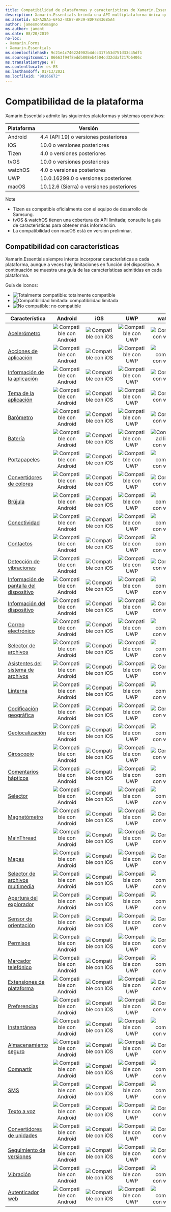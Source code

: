 ```yaml
---
title: Compatibilidad de plataformas y características de Xamarin.Essentials
description: Xamarin.Essentials brinda una API multiplataforma única que funciona con cualquier aplicación iOS, Android o UWP accesible desde código compartido, independientemente de cómo se creara la interfaz de usuario.
ms.assetid: 63FA28A5-6F52-4CB7-AF39-8DF7B436B5A4
author: jamesmontemagno
ms.author: jamont
ms.date: 08/20/2019
no-loc:
- Xamarin.Forms
- Xamarin.Essentials
ms.openlocfilehash: 9c21e4c746224902b4dcc317b53d751d33c45df1
ms.sourcegitcommit: 86663f94f8eddb808eb4504cd32ddaf217b6406c
ms.translationtype: HT
ms.contentlocale: es-ES
ms.lasthandoff: 01/13/2021
ms.locfileid: "98166672"
---
```

# <a name="platform-support"></a>Compatibilidad de la plataforma

Xamarin.Essentials admite las siguientes plataformas y sistemas operativos:

| Plataforma | Versión |
| --- | --- |
| Android | 4.4 (API 19) o versiones posteriores |
| iOS |10.0 o versiones posteriores |
| Tizen | 4.0 o versiones posteriores |
| tvOS | 10.0 o versiones posteriores |
| watchOS | 4.0 o versiones posteriores |
| UWP | 10.0.16299.0 o versiones posteriores |
| macOS | 10.12.6 (Sierra) o versiones posteriores |

> [!NOTE]
>
> * Tizen es compatible oficialmente con el equipo de desarrollo de Samsung.
> * tvOS & watchOS tienen una cobertura de API limitada; consulte la guía de características para obtener más información.
> * La compatibilidad con macOS está en versión preliminar.

## <a name="feature-support"></a>Compatibilidad con características

Xamarin.Essentials siempre intenta incorporar características a cada plataforma, aunque a veces hay limitaciones en función del dispositivo. A continuación se muestra una guía de las características admitidas en cada plataforma.

Guía de iconos:

* ![Totalmente compatible](~/media/shared/yes.png "Totalmente compatible"): totalmente compatible
* ![Compatibilidad limitada](~/media/shared/warn.png "Compatibilidad limitada"): compatibilidad limitada
* ![No compatible](~/media/shared/no.png "No compatibles"): no compatible

| Característica | Android | iOS | UWP | watchOS | tvOS | Tizen | macOS |
| --- | :---: | :---: | :---: | :---: | :---: | :---: | :---: |
| [Acelerómetro](accelerometer.md?context=xamarin/xamarin-forms) | ![Compatible con Android](~/media/shared/yes.png "Compatible con Android") | ![Compatible con iOS](~/media/shared/yes.png "Compatible con iOS") | ![Compatible con UWP](~/media/shared/yes.png "Compatible con UWP") | ![Compatible con watchOS](~/media/shared/yes.png "Compatible con watchOS") | ![No compatible con tvOS](~/media/shared/no.png "No compatible con tvOS") | ![Compatible con Tizen](~/media/shared/yes.png "Compatible con Tizen") | ![No compatible con macOS](~/media/shared/no.png "No compatible con macOS") |
| [Acciones de aplicación](app-actions.md?context=xamarin/xamarin-forms) | ![Compatible con Android](~/media/shared/yes.png "Compatible con Android") | ![Compatible con iOS](~/media/shared/yes.png "Compatible con iOS") | ![Compatible con UWP](~/media/shared/yes.png "Compatible con UWP") | ![No compatible con watchOS](~/media/shared/no.png "No compatible con watchOS") | ![No compatible con tvOS](~/media/shared/no.png "No compatible con tvOS") | ![No compatible con Tizen](~/media/shared/no.png "No compatible con Tizen") | ![No compatible con macOS](~/media/shared/no.png "No compatible con macOS") |
| [Información de la aplicación](app-information.md?context=xamarin/xamarin-forms) | ![Compatible con Android](~/media/shared/yes.png "Compatible con Android") | ![Compatible con iOS](~/media/shared/yes.png "Compatible con iOS") | ![Compatible con UWP](~/media/shared/yes.png "Compatible con UWP") | ![Compatible con watchOS](~/media/shared/no.png "No compatible con watchOS") | ![Compatible con tvOS](~/media/shared/yes.png "Compatible con tvOS") | ![Compatible con Tizen](~/media/shared/yes.png "Compatible con Tizen") | ![Compatible con macOS](~/media/shared/yes.png "Compatible con macOS") |
| [Tema de la aplicación](app-theme.md?context=xamarin/xamarin-forms) | ![Compatible con Android](~/media/shared/yes.png "Compatible con Android") | ![Compatible con iOS](~/media/shared/yes.png "Compatible con iOS") | ![Compatible con UWP](~/media/shared/yes.png "Compatible con UWP") | ![Compatible con watchOS](~/media/shared/yes.png "Compatible con watchOS") | ![No compatible con tvOS](~/media/shared/no.png "No compatible con tvOS") | ![Compatible con Tizen](~/media/shared/yes.png "Compatible con Tizen") | ![Compatible con macOS](~/media/shared/yes.png "Compatible con macOS") |
| [Barómetro](barometer.md?context=xamarin/xamarin-forms) | ![Compatible con Android](~/media/shared/yes.png "Compatible con Android") | ![Compatible con iOS](~/media/shared/yes.png "Compatible con iOS") | ![Compatible con UWP](~/media/shared/yes.png "Compatible con UWP") | ![Compatible con watchOS](~/media/shared/yes.png "Compatible con watchOS") | ![No compatible con tvOS](~/media/shared/no.png "No compatible con tvOS") | ![Compatible con Tizen](~/media/shared/yes.png "Compatible con Tizen") | ![No compatible con macOS](~/media/shared/no.png "No compatible con macOS") |
| [Batería](battery.md?context=xamarin/xamarin-forms) | ![Compatible con Android](~/media/shared/yes.png "Compatible con Android") | ![Compatible con iOS](~/media/shared/yes.png "Compatible con iOS") | ![Compatible con UWP](~/media/shared/yes.png "Compatible con UWP") | ![Compatibilidad limitada con watchOS](~/media/shared/warn.png "Compatibilidad limitada con watchOS") | ![No compatible con tvOS](~/media/shared/no.png "No compatible con tvOS") | ![Compatibilidad limitada con Tizen](~/media/shared/warn.png "Compatibilidad limitada con Tizen") | ![Compatible con macOS](~/media/shared/yes.png "Compatible con macOS") |
| [Portapapeles](clipboard.md?context=xamarin/xamarin-forms) | ![Compatible con Android](~/media/shared/yes.png "Compatible con Android") | ![Compatible con iOS](~/media/shared/yes.png "Compatible con iOS") | ![Compatible con UWP](~/media/shared/yes.png "Compatible con UWP") | ![No compatible con watchOS](~/media/shared/no.png "No compatible con watchOS") | ![No compatible con tvOS](~/media/shared/no.png "No compatible con tvOS") | ![No compatible con Tizen](~/media/shared/no.png "No compatible con Tizen") | ![Compatible con macOS](~/media/shared/yes.png "Compatible con macOS") |
| [Convertidores de colores](color-converters.md?context=xamarin/xamarin-forms) | ![Compatible con Android](~/media/shared/yes.png "Compatible con Android") | ![Compatible con iOS](~/media/shared/yes.png "Compatible con iOS") | ![Compatible con UWP](~/media/shared/yes.png "Compatible con UWP") | ![Compatible con watchOS](~/media/shared/yes.png "Compatible con watchOS") | ![Compatible con tvOS](~/media/shared/yes.png "Compatible con tvOS") | ![Compatible con Tizen](~/media/shared/yes.png "Compatible con Tizen") | ![Compatible con macOS](~/media/shared/yes.png "Compatible con macOS") |
| [Brújula](compass.md?context=xamarin/xamarin-forms) | ![Compatible con Android](~/media/shared/yes.png "Compatible con Android") | ![Compatible con iOS](~/media/shared/yes.png "Compatible con iOS") | ![Compatible con UWP](~/media/shared/yes.png "Compatible con UWP") | ![No compatible con watchOS](~/media/shared/no.png "No compatible con watchOS") | ![No compatible con tvOS](~/media/shared/no.png "No compatible con tvOS") | ![Compatible con Tizen](~/media/shared/yes.png "Compatible con Tizen") | ![No compatible con macOS](~/media/shared/no.png "No compatible con macOS") |
| [Conectividad](connectivity.md?context=xamarin/xamarin-forms) | ![Compatible con Android](~/media/shared/yes.png "Compatible con Android") | ![Compatible con iOS](~/media/shared/yes.png "Compatible con iOS") | ![Compatible con UWP](~/media/shared/yes.png "Compatible con UWP") | ![No compatible con watchOS](~/media/shared/no.png "No compatible con watchOS") | ![Compatible con tvOS](~/media/shared/yes.png "Compatible con tvOS") | ![Compatible con Tizen](~/media/shared/yes.png "Compatible con Tizen") | ![Compatible con macOS](~/media/shared/yes.png "Compatible con macOS") |
| [Contactos](contacts.md?context=xamarin/xamarin-forms) | ![Compatible con Android](~/media/shared/yes.png "Compatible con Android") | ![Compatible con iOS](~/media/shared/yes.png "Compatible con iOS") | ![Compatible con UWP](~/media/shared/yes.png "Compatible con UWP") | ![No compatible con watchOS](~/media/shared/no.png "No compatible con watchOS") | ![No compatible con tvOS](~/media/shared/no.png "No compatible con tvOS") | ![Compatible con Tizen](~/media/shared/yes.png "Compatible con Tizen") | ![No compatible con macOS](~/media/shared/no.png "No compatible con macOS") |
| [Detección de vibraciones](detect-shake.md?context=xamarin/xamarin-forms) | ![Compatible con Android](~/media/shared/yes.png "Compatible con Android") | ![Compatible con iOS](~/media/shared/yes.png "Compatible con iOS") | ![Compatible con UWP](~/media/shared/yes.png "Compatible con UWP") | ![Compatible con watchOS](~/media/shared/yes.png "Compatible con watchOS") | ![Compatible con tvOS](~/media/shared/yes.png "Compatible con tvOS") | ![Compatible con Tizen](~/media/shared/yes.png "Compatible con Tizen") | ![No compatible con macOS](~/media/shared/no.png "No compatible con macOS") |
| [Información de pantalla del dispositivo](device-display.md?context=xamarin/xamarin-forms) | ![Compatible con Android](~/media/shared/yes.png "Compatible con Android") | ![Compatible con iOS](~/media/shared/yes.png "Compatible con iOS") | ![Compatible con UWP](~/media/shared/yes.png "Compatible con UWP") | ![No compatible con watchOS](~/media/shared/no.png "No compatible con watchOS") | ![No compatible con tvOS](~/media/shared/no.png "No compatible con tvOS") | ![No compatible con Tizen](~/media/shared/no.png "No compatible con Tizen") | ![Compatible con macOS](~/media/shared/yes.png "Compatible con macOS") |
| [Información del dispositivo](device-information.md?context=xamarin/xamarin-forms) | ![Compatible con Android](~/media/shared/yes.png "Compatible con Android") | ![Compatible con iOS](~/media/shared/yes.png "Compatible con iOS") | ![Compatible con UWP](~/media/shared/yes.png "Compatible con UWP") | ![Compatible con watchOS](~/media/shared/yes.png "Compatible con watchOS") | ![Compatible con tvOS](~/media/shared/yes.png "Compatible con tvOS") | ![Compatible con Tizen](~/media/shared/yes.png "Compatible con Tizen") | ![Compatible con macOS](~/media/shared/yes.png "Compatible con macOS") |
| [Correo electrónico](email.md?context=xamarin/xamarin-forms) | ![Compatible con Android](~/media/shared/yes.png "Compatible con Android") | ![Compatible con iOS](~/media/shared/yes.png "Compatible con iOS") | ![Compatible con UWP](~/media/shared/yes.png "Compatible con UWP") | ![No compatible con watchOS](~/media/shared/no.png "No compatible con watchOS") | ![No compatible con tvOS](~/media/shared/no.png "No compatible con tvOS") | ![Compatible con Tizen](~/media/shared/yes.png "Compatible con Tizen") | ![Compatible con macOS](~/media/shared/yes.png "Compatible con macOS") |
| [Selector de archivos](file-picker.md?context=xamarin/xamarin-forms) | ![Compatible con Android](~/media/shared/yes.png "Compatible con Android") | ![Compatible con iOS](~/media/shared/yes.png "Compatible con iOS") | ![Compatible con UWP](~/media/shared/yes.png "Compatible con UWP") | ![No compatible con watchOS](~/media/shared/no.png "No compatible con watchOS") | ![No compatible con tvOS](~/media/shared/no.png "No compatible con tvOS") | ![Compatible con Tizen](~/media/shared/yes.png "Compatible con Tizen") | ![Compatible con macOS](~/media/shared/yes.png "Compatible con macOS") |
| [Asistentes del sistema de archivos](file-system-helpers.md?context=xamarin/xamarin-forms) | ![Compatible con Android](~/media/shared/yes.png "Compatible con Android") | ![Compatible con iOS](~/media/shared/yes.png "Compatible con iOS") | ![Compatible con UWP](~/media/shared/yes.png "Compatible con UWP") | ![Compatible con watchOS](~/media/shared/yes.png "Compatible con watchOS") | ![Compatible con tvOS](~/media/shared/yes.png "Compatible con tvOS") | ![Compatible con Tizen](~/media/shared/yes.png "Compatible con Tizen") | ![Compatible con macOS](~/media/shared/yes.png "Compatible con macOS") |
| [Linterna](flashlight.md?context=xamarin/xamarin-forms) | ![Compatible con Android](~/media/shared/yes.png "Compatible con Android") | ![Compatible con iOS](~/media/shared/yes.png "Compatible con iOS") | ![Compatible con UWP](~/media/shared/yes.png "Compatible con UWP") | ![No compatible con watchOS](~/media/shared/no.png "No compatible con watchOS") | ![No compatible con tvOS](~/media/shared/no.png "No compatible con tvOS") | ![Compatible con Tizen](~/media/shared/yes.png "Compatible con Tizen") | ![No compatible con macOS](~/media/shared/no.png "No compatible con macOS") |
| [Codificación geográfica](geocoding.md?context=xamarin/xamarin-forms) | ![Compatible con Android](~/media/shared/yes.png "Compatible con Android") | ![Compatible con iOS](~/media/shared/yes.png "Compatible con iOS") | ![Compatible con UWP](~/media/shared/yes.png "Compatible con UWP") | ![Compatible con watchOS](~/media/shared/yes.png "Compatible con watchOS") | ![Compatible con tvOS](~/media/shared/yes.png "Compatible con tvOS") | ![Compatible con Tizen](~/media/shared/yes.png "Compatible con Tizen") | ![Compatible con macOS](~/media/shared/yes.png "Compatible con macOS") |
| [Geolocalización](geolocation.md?context=xamarin/xamarin-forms) | ![Compatible con Android](~/media/shared/yes.png "Compatible con Android") | ![Compatible con iOS](~/media/shared/yes.png "Compatible con iOS") | ![Compatible con UWP](~/media/shared/yes.png "Compatible con UWP") | ![No compatible con watchOS](~/media/shared/no.png "No compatible con watchOS") | ![No compatible con tvOS](~/media/shared/no.png "No compatible con tvOS") | ![Compatible con Tizen](~/media/shared/yes.png "Compatible con Tizen") | ![Compatible con macOS](~/media/shared/yes.png "Compatible con macOS") |
| [Giroscopio](gyroscope.md?context=xamarin/xamarin-forms) | ![Compatible con Android](~/media/shared/yes.png "Compatible con Android") | ![Compatible con iOS](~/media/shared/yes.png "Compatible con iOS") | ![Compatible con UWP](~/media/shared/yes.png "Compatible con UWP") | ![Compatible con watchOS](~/media/shared/yes.png "Compatible con watchOS") | ![No compatible con tvOS](~/media/shared/no.png "No compatible con tvOS") | ![Compatible con Tizen](~/media/shared/yes.png "Compatible con Tizen") | ![No compatible con macOS](~/media/shared/no.png "No compatible con macOS") |
| [Comentarios hápticos](haptic-feedback.md?context=xamarin/xamarin-forms) | ![Compatible con Android](~/media/shared/yes.png "Compatible con Android") | ![Compatible con iOS](~/media/shared/yes.png "Compatible con iOS") | ![Compatible con UWP](~/media/shared/yes.png "Compatible con UWP") | ![No compatible con watchOS](~/media/shared/no.png "No compatible con watchOS") | ![No compatible con tvOS](~/media/shared/no.png "No compatible con tvOS") | ![Compatible con Tizen](~/media/shared/yes.png "Compatible con Tizen") | ![Compatible con macOS](~/media/shared/yes.png "Compatible con macOS") |
| [Selector](launcher.md?context=xamarin/xamarin-forms) | ![Compatible con Android](~/media/shared/yes.png "Compatible con Android") | ![Compatible con iOS](~/media/shared/yes.png "Compatible con iOS") | ![Compatible con UWP](~/media/shared/yes.png "Compatible con UWP") | ![No compatible con watchOS](~/media/shared/no.png "No compatible con watchOS") | ![No compatible con tvOS](~/media/shared/no.png "No compatible con tvOS") | ![Compatible con Tizen](~/media/shared/yes.png "Compatible con Tizen") | ![Compatible con macOS](~/media/shared/yes.png "Compatible con macOS") |
| [Magnetómetro](magnetometer.md?context=xamarin/xamarin-forms) | ![Compatible con Android](~/media/shared/yes.png "Compatible con Android") | ![Compatible con iOS](~/media/shared/yes.png "Compatible con iOS") | ![Compatible con UWP](~/media/shared/yes.png "Compatible con UWP") | ![Compatible con watchOS](~/media/shared/yes.png "Compatible con watchOS") | ![No compatible con tvOS](~/media/shared/no.png "No compatible con tvOS") | ![Compatible con Tizen](~/media/shared/yes.png "Compatible con Tizen") | ![No compatible con macOS](~/media/shared/no.png "No compatible con macOS") |
| [MainThread](main-thread.md?content=xamarin/xamarin-forms) | ![Compatible con Android](~/media/shared/yes.png "Compatible con Android") | ![Compatible con iOS](~/media/shared/yes.png "Compatible con iOS") | ![Compatible con UWP](~/media/shared/yes.png "Compatible con UWP") | ![Compatible con watchOS](~/media/shared/yes.png "Compatible con watchOS") | ![Compatible con tvOS](~/media/shared/yes.png "Compatible con tvOS") | ![Compatible con Tizen](~/media/shared/yes.png "Compatible con Tizen") | ![Compatible con macOS](~/media/shared/yes.png "Compatible con macOS") |
| [Mapas](maps.md?content=xamarin/xamarin-forms) | ![Compatible con Android](~/media/shared/yes.png "Compatible con Android") | ![Compatible con iOS](~/media/shared/yes.png "Compatible con iOS") | ![Compatible con UWP](~/media/shared/yes.png "Compatible con UWP") | ![Compatible con watchOS](~/media/shared/yes.png "Compatible con watchOS") | ![No compatible con tvOS](~/media/shared/no.png "No compatible con tvOS") | ![Compatible con Tizen](~/media/shared/yes.png "Compatible con Tizen") | ![Compatible con macOS](~/media/shared/yes.png "Compatible con macOS") |
| [Selector de archivos multimedia](media-picker.md?context=xamarin/xamarin-forms) | ![Compatible con Android](~/media/shared/yes.png "Compatible con Android") | ![Compatible con iOS](~/media/shared/yes.png "Compatible con iOS") | ![Compatible con UWP](~/media/shared/yes.png "Compatible con UWP") | ![No compatible con watchOS](~/media/shared/no.png "No compatible con watchOS") | ![No compatible con tvOS](~/media/shared/no.png "No compatible con tvOS") | ![Compatible con Tizen](~/media/shared/yes.png "Compatible con Tizen") | ![Compatibilidad limitada con macOS](~/media/shared/warn.png "Compatibilidad limitada con macOS") |
| [Apertura del explorador](open-browser.md?context=xamarin/xamarin-forms) | ![Compatible con Android](~/media/shared/yes.png "Compatible con Android") | ![Compatible con iOS](~/media/shared/yes.png "Compatible con iOS") | ![Compatible con UWP](~/media/shared/yes.png "Compatible con UWP") | ![No compatible con watchOS](~/media/shared/no.png "No compatible con watchOS") | ![No compatible con tvOS](~/media/shared/no.png "No compatible con tvOS") | ![Compatible con Tizen](~/media/shared/yes.png "Compatible con Tizen") | ![Compatible con macOS](~/media/shared/yes.png "Compatible con macOS") |
| [Sensor de orientación](orientation-sensor.md?context=xamarin/xamarin-forms) | ![Compatible con Android](~/media/shared/yes.png "Compatible con Android") | ![Compatible con iOS](~/media/shared/yes.png "Compatible con iOS") | ![Compatible con UWP](~/media/shared/yes.png "Compatible con UWP") | ![Compatible con watchOS](~/media/shared/yes.png "Compatible con watchOS") | ![No compatible con tvOS](~/media/shared/no.png "No compatible con tvOS") | ![Compatible con Tizen](~/media/shared/yes.png "Compatible con Tizen") | ![No compatible con macOS](~/media/shared/no.png "No compatible con macOS") |
| [Permisos](permissions.md?context=xamarin/xamarin-forms) | ![Compatible con Android](~/media/shared/yes.png "Compatible con Android") | ![Compatible con iOS](~/media/shared/yes.png "Compatible con iOS") | ![Compatible con UWP](~/media/shared/yes.png "Compatible con UWP") | ![Compatible con watchOS](~/media/shared/yes.png "Compatible con watchOS") | ![Compatible con tvOS](~/media/shared/yes.png "Compatible con tvOS") | ![Compatible con Tizen](~/media/shared/yes.png "Compatible con Tizen") | ![Compatible con macOS](~/media/shared/yes.png "Compatible con macOS") |
| [Marcador telefónico](phone-dialer.md?context=xamarin/xamarin-forms) | ![Compatible con Android](~/media/shared/yes.png "Compatible con Android") | ![Compatible con iOS](~/media/shared/yes.png "Compatible con iOS") | ![Compatible con UWP](~/media/shared/yes.png "Compatible con UWP") | ![No compatible con watchOS](~/media/shared/no.png "No compatible con watchOS") | ![No compatible con tvOS](~/media/shared/no.png "No compatible con tvOS") | ![Compatible con Tizen](~/media/shared/yes.png "Compatible con Tizen") | ![Compatible con macOS](~/media/shared/yes.png "Compatible con macOS") |
| [Extensiones de plataforma](platform-extensions.md?context=xamarin/xamarin-forms) | ![Compatible con Android](~/media/shared/yes.png "Compatible con Android") | ![Compatible con iOS](~/media/shared/yes.png "Compatible con iOS") | ![Compatible con UWP](~/media/shared/yes.png "Compatible con UWP") | ![Compatible con watchOS](~/media/shared/yes.png "Compatible con watchOS") | ![Compatible con tvOS](~/media/shared/yes.png "Compatible con tvOS") | ![Compatible con Tizen](~/media/shared/yes.png "Compatible con Tizen") | ![Compatible con macOS](~/media/shared/yes.png "Compatible con macOS") |
| [Preferencias](preferences.md?context=xamarin/xamarin-forms) | ![Compatible con Android](~/media/shared/yes.png "Compatible con Android") | ![Compatible con iOS](~/media/shared/yes.png "Compatible con iOS") | ![Compatible con UWP](~/media/shared/yes.png "Compatible con UWP") | ![Compatible con watchOS](~/media/shared/yes.png "Compatible con watchOS") | ![Compatible con tvOS](~/media/shared/yes.png "Compatible con tvOS") | ![Compatible con Tizen](~/media/shared/yes.png "Compatible con Tizen") | ![Compatible con macOS](~/media/shared/yes.png "Compatible con macOS") |
| [Instantánea](screenshot.md?context=xamarin/xamarin-forms) | ![Compatible con Android](~/media/shared/yes.png "Compatible con Android") | ![Compatible con iOS](~/media/shared/yes.png "Compatible con iOS") | ![Compatible con UWP](~/media/shared/yes.png "Compatible con UWP") | ![No compatible con watchOS](~/media/shared/no.png "No compatible con watchOS") | ![No compatible con tvOS](~/media/shared/no.png "No compatible con tvOS") | ![No compatible con Tizen](~/media/shared/no.png "No compatible con Tizen") | ![No compatible con macOS](~/media/shared/no.png "No compatible con macOS") |
| [Almacenamiento seguro](secure-storage.md?context=xamarin/xamarin-forms) | ![Compatible con Android](~/media/shared/yes.png "Compatible con Android") | ![Compatible con iOS](~/media/shared/yes.png "Compatible con iOS") | ![Compatible con UWP](~/media/shared/yes.png "Compatible con UWP") | ![Compatible con watchOS](~/media/shared/yes.png "Compatible con watchOS") | ![Compatible con tvOS](~/media/shared/yes.png "Compatible con tvOS") | ![Compatible con Tizen](~/media/shared/yes.png "Compatible con Tizen") | ![Compatible con macOS](~/media/shared/yes.png "Compatible con macOS") |
| [Compartir](share.md?context=xamarin/xamarin-forms) | ![Compatible con Android](~/media/shared/yes.png "Compatible con Android") | ![Compatible con iOS](~/media/shared/yes.png "Compatible con iOS") | ![Compatible con UWP](~/media/shared/yes.png "Compatible con UWP") | ![No compatible con watchOS](~/media/shared/no.png "No compatible con watchOS") | ![No compatible con tvOS](~/media/shared/no.png "No compatible con tvOS") | ![Compatible con Tizen](~/media/shared/yes.png "Compatible con Tizen") | ![Compatible con macOS](~/media/shared/yes.png "Compatible con macOS") |
| [SMS](sms.md?context=xamarin/xamarin-forms) | ![Compatible con Android](~/media/shared/yes.png "Compatible con Android") | ![Compatible con iOS](~/media/shared/yes.png "Compatible con iOS") | ![Compatible con UWP](~/media/shared/yes.png "Compatible con UWP") | ![No compatible con watchOS](~/media/shared/no.png "No compatible con watchOS") | ![No compatible con tvOS](~/media/shared/no.png "No compatible con tvOS") | ![Compatible con Tizen](~/media/shared/yes.png "Compatible con Tizen") | ![Compatible con macOS](~/media/shared/yes.png "Compatible con macOS") |
| [Texto a voz](text-to-speech.md?context=xamarin/xamarin-forms) | ![Compatible con Android](~/media/shared/yes.png "Compatible con Android") | ![Compatible con iOS](~/media/shared/yes.png "Compatible con iOS") | ![Compatible con UWP](~/media/shared/yes.png "Compatible con UWP") | ![Compatible con watchOS](~/media/shared/yes.png "Compatible con watchOS") | ![Compatible con tvOS](~/media/shared/yes.png "Compatible con tvOS") | ![Compatible con Tizen](~/media/shared/yes.png "Compatible con Tizen") | ![Compatible con macOS](~/media/shared/yes.png "Compatible con macOS") |
| [Convertidores de unidades](unit-converters.md?context=xamarin/xamarin-forms) | ![Compatible con Android](~/media/shared/yes.png "Compatible con Android") | ![Compatible con iOS](~/media/shared/yes.png "Compatible con iOS") | ![Compatible con UWP](~/media/shared/yes.png "Compatible con UWP") | ![Compatible con watchOS](~/media/shared/yes.png "Compatible con watchOS") | ![Compatible con tvOS](~/media/shared/yes.png "Compatible con tvOS") | ![Compatible con Tizen](~/media/shared/yes.png "Compatible con Tizen") | ![Compatible con macOS](~/media/shared/yes.png "Compatible con macOS") |
| [Seguimiento de versiones](version-tracking.md?context=xamarin/xamarin-forms) | ![Compatible con Android](~/media/shared/yes.png "Compatible con Android") | ![Compatible con iOS](~/media/shared/yes.png "Compatible con iOS") | ![Compatible con UWP](~/media/shared/yes.png "Compatible con UWP") | ![Compatible con watchOS](~/media/shared/yes.png "Compatible con watchOS") | ![Compatible con tvOS](~/media/shared/yes.png "Compatible con tvOS") | ![Compatible con Tizen](~/media/shared/yes.png "Compatible con Tizen") | ![Compatible con macOS](~/media/shared/yes.png "Compatible con macOS") |
| [Vibración](vibrate.md?context=xamarin/xamarin-forms) | ![Compatible con Android](~/media/shared/yes.png "Compatible con Android") | ![Compatible con iOS](~/media/shared/yes.png "Compatible con iOS") | ![Compatible con UWP](~/media/shared/yes.png "Compatible con UWP") | ![No compatible con watchOS](~/media/shared/no.png "No compatible con watchOS") | ![No compatible con tvOS](~/media/shared/no.png "No compatible con tvOS") | ![Compatible con Tizen](~/media/shared/yes.png "Compatible con Tizen") | ![No compatible con macOS](~/media/shared/no.png "No compatible con macOS") |
| [Autenticador web](web-authenticator.md?context=xamarin/xamarin-forms) | ![Compatible con Android](~/media/shared/yes.png "Compatible con Android") | ![Compatible con iOS](~/media/shared/yes.png "Compatible con iOS") | ![Compatible con UWP](~/media/shared/yes.png "Compatible con UWP") | ![No compatible con watchOS](~/media/shared/no.png "No compatible con watchOS") | ![Compatible con tvOS](~/media/shared/yes.png "Compatible con tvOS") | ![No compatible con Tizen](~/media/shared/no.png "No compatible con Tizen") | ![Compatible con macOS](~/media/shared/yes.png "Compatible con macOS") |
